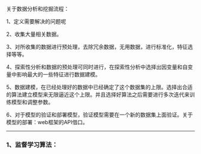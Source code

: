 关于数据分析和挖掘流程：

1、定义需要解决的问题呢

2、收集大量相关数据。

3、对所收集的数据进行预处理，去除冗余数据，无用数据，进行标准化，特征选择等等。

4、探索性分析和数据的预处理可同时进行，在探索性分析中选择出因变量和自变量中影响最大的一些特征进行数据建模。

5、数据建模，在已经处理好的数据中已经确定了这个数据集的上限。选择出合适的算法建立模型来无限逼近这个上限。并且选择好算法之后需要进行多次迭代来训练模型和调整参数。

6、对于模型的验证和部署模型，验证模型需要在一个新的数据集上面验证。关于模型的部署：web框架的API借口。

---

### **1、监督学习算法：** ###


